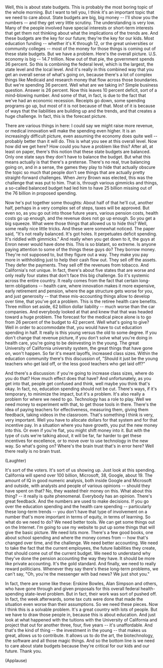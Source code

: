 
Well, this is about state budgets.
This is probably the most boring topic
of the whole morning.
But I want to tell you, I think it&#39;s an important topic
that we need to care about.
State budgets
are big, big money --
I&#39;ll show you the numbers --
and they get very little scrutiny.
The understanding is very low.
Many of the people involved
have special interests or short-term interests
that get them not thinking
about what the implications of the trends are.
And these budgets
are the key for our future;
they&#39;re the key for our kids.
Most education funding --
whether it&#39;s K through 12,
or the great universities or community colleges --
most of the money for those things
is coming out of these state budgets.
But we have a problem.
Here&#39;s the overall picture.
U.S. economy is big --
14.7 trillion.
Now out of that pie,
the government spends 36 percent.
So this is combining the federal level,
which is the largest,
the state level and the local level.
And it&#39;s really in this combined way
that you get an overall sense of what&#39;s going on,
because there&#39;s a lot of complex things
like Medicaid and research money
that flow across those boundaries.
But we&#39;re spending 36 percent.
Well what are we taking in?
Simple business question.
Answer is 26 percent.
Now this leaves 10 percent deficit,
sort of a mind-blowing number.
And some of that, in fact, is due to the fact
that we&#39;ve had an economic recession.
Receipts go down,
some spending programs go up,
but most of it is not because of that.
Most of it is because of ways
that the liabilities are building up
and the trends,
and that creates a huge challenge.
In fact, this is the forecast picture.

There are various things in here:
I could say we might raise more revenue,
or medical innovation will make the spending even higher.
It is an increasingly difficult picture,
even assuming the economy does quite well --
probably better than it will do.
This is what you see
at this overall level.
Now how did we get here?
How could you have a problem like this?
After all, at least on paper,
there&#39;s this notion that these state budgets are balanced.
Only one state says
they don&#39;t have to balance the budget.
But what this means actually
is that there&#39;s a pretense.
There&#39;s no real, true balancing going on,
and in a sense, the games they play to hide that
actually obscure the topic so much
that people don&#39;t see things
that are actually pretty straight-forward challenges.
When Jerry Brown was elected,
this was the challenge that was put to him.
That is, through various gimmicks and things,
a so-called balanced budget
had led him to have 25 billion missing
out of the 76 billion in proposed spending.

Now he&#39;s put together some thoughts:
About half of that he&#39;ll cut,
another half,
perhaps in a very complex set of steps,
taxes will be approved.
But even so,
as you go out into those future years,
various pension costs, health costs go up enough,
and the revenue does not go up enough.
So you get a big squeeze.
What were those things that allowed us to hide this?
Well, some really nice little tricks.
And these were somewhat noticed.
The paper said, &quot;It&#39;s not really balanced.
It&#39;s got holes.
It perpetuates deficit spending.
It&#39;s riddled with gimmicks.&quot;
And really when you get down to it,
the guys at Enron never would have done this.
This is so blatant,
so extreme.
Is anyone paying attention
to some of the things these guys do?
They borrow money.
They&#39;re not supposed to, but they figure out a way.
They make you pay more in withholding
just to help their cash flow out.
They sell off the assets.
They defer the payments.
They sell off the revenues from tobacco.
And California&#39;s not unique.
In fact, there&#39;s about five states that are worse
and only really four states
that don&#39;t face this big challenge.
So it&#39;s systemic across the entire country.
It really comes from the fact
that certain long-term obligations --
health care, where innovation makes it more expensive,
early retirement and pension, where the age structure gets worse for you,
and just generosity --
that these mis-accounting things
allow to develop over time,
that you&#39;ve got a problem.
This is the retiree health care benefits.
Three million set aside, 62 billion dollar liability --
much worse than the car companies.
And everybody looked at that
and knew that that was headed toward a huge problem.
The forecast for the medical piece alone
is to go from 26 percent of the budget
to 42 percent.
Well what&#39;s going to give?
Well in order to accommodate that,
you would have to cut education spending in half.
It really is this young versus the old
to some degree.
If you don&#39;t change that revenue picture,
if you don&#39;t solve what you&#39;re doing in health care,
you&#39;re going to be deinvesting in the young.
The great University of California university system,
the great things that have gone on,
won&#39;t happen.
So far it&#39;s meant layoffs,
increased class sizes.
Within the education community there&#39;s this discussion of,
&quot;Should it just be the young teachers who get laid off,
or the less good teachers who get laid off?&quot;

And there&#39;s a discussion: if you&#39;re going to increase class sizes,
where do you do that? How much effect does that have?
And unfortunately, as you get into that, people get confused and think,
well maybe you think that&#39;s okay.
In fact, no, education spending should not be cut.
There&#39;s ways, if it&#39;s temporary,
to minimize the impact,
but it&#39;s a problem.
It&#39;s also really a problem for where we need to go.
Technology has a role to play.
Well we need money to experiment with that,
to get those tools in there.
There&#39;s the idea of paying teachers for effectiveness,
measuring them, giving them feedback,
taking videos in the classroom.
That&#39;s something I think is very, very important.
Well you have to allocate dollars
for that system
and for that incentive pay.
In a situation where you have growth,
you put the new money into this.
Or even if you&#39;re flat, you might shift money into it.
But with the type of cuts we&#39;re talking about,
it will be far, far harder
to get these incentives for excellence,
or to move over
to use technology in the new way.
So what&#39;s going on?
Where&#39;s the brain trust
that&#39;s in error here?
Well there really is no brain trust.

(Laughter)

It&#39;s sort of the voters. It&#39;s sort of us showing up.
Just look at this spending.
California will spend over 100 billion,
Microsoft, 38,
Google, about 19.
The amount of IQ in good numeric analysis,
both inside Google and Microsoft
and outside, with analysts and people of various opinions --
should they have spent on that?
No, they wasted their money on this. What about this thing? --
it really is quite phenomenal.
Everybody has an opinion.
There&#39;s great feedback.
And the numbers are used to make decisions.
If you go over the education spending and the health care spending --
particularly these long-term trends --
you don&#39;t have that type of involvement
on a number that&#39;s more important
in terms of equity, in terms of learning.
So what do we need to do?
We need better tools.
We can get some things out on the Internet.
I&#39;m going to use my website
to put up some things that will give the basic picture.
We need lots more.
There&#39;s a few good books,
one about school spending and where the money comes from --
how that&#39;s changed over time, and the challenge.
We need better accounting.
We need to take the fact
that the current employees, the future liabilities they create,
that should come out of the current budget.
We need to understand why they&#39;ve done the pension accounting
the way they have.
It should be more like private accounting.
It&#39;s the gold standard.
And finally, we need to really reward politicians.
Whenever they say there&#39;s these long-term problems,
we can&#39;t say, &quot;Oh, you&#39;re the messenger with bad news?
We just shot you.&quot;

In fact, there are some like these:
Erskine Bowles, Alan Simpson and others,
who have gone through and given proposals
for this overall federal health-spending state-level problem.
But in fact, their work was sort of pushed off.
In fact, the week afterwards,
some tax cuts were done
that made the situation even worse
than their assumptions.
So we need these pieces.
Now I think this is a solvable problem.
It&#39;s a great country with lots of people.
But we have to draw those people in,
because this is about education.
And just look at what happened with the tuitions
with the University of California
and project that out for another three, four, five years --
it&#39;s unaffordable.
And that&#39;s the kind of thing --
the investment in the young --
that makes us great, allows us to contribute.
It allows us to do the art,
the biotechnology, the software
and all those magic things.
And so the bottom line is
we need to care about state budgets
because they&#39;re critical for our kids and our future.
Thank you.

(Applause)

